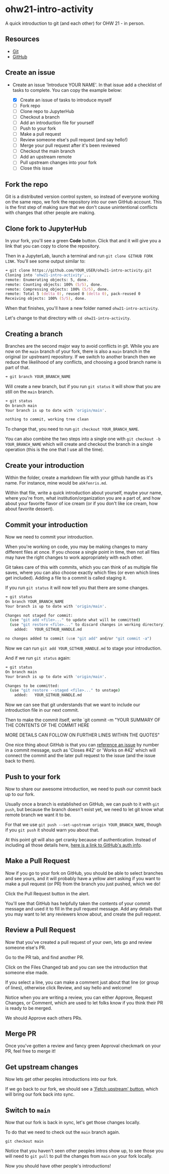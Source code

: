 # ohw21-intro-activity

A quick introduction to git (and each other) for OHW 21 - in person.

## Resources

-   [Git](https://oceanhackweek.github.io/ohw-resources/prep/git/)
-   [GitHub](https://oceanhackweek.github.io/ohw-resources/prep/github/)

## Create an issue

-   Create an issue 'Introduce YOUR NAME'. In that issue add a checklist of tasks to complete. You can copy the example below:


    - [x] Create an issue of tasks to introduce myself
    - [ ] Fork repo
    - [ ] Clone repo to JupyterHub
    - [ ] Checkout a branch
    - [ ] Add an introduction file for yourself
    - [ ] Push to your fork
    - [ ] Make a pull request
    - [ ] Review someone else's pull request (and say hello!)
    - [ ] Merge your pull request after it's been reviewed
    - [ ] Checkout the main branch
    - [ ] Add an upstream remote
    - [ ] Pull upstream changes into your fork
    - [ ] Close this issue

## Fork the repo

Git is a distributed version control system, so instead of everyone working on the same repo, we fork the repository into our own GitHub account. 
This is the first step of making sure that we don't cause unintentional conflicts with changes that other people are making.

## Clone fork to JupyterHub

In your fork, you'll see a green **Code** button. Click that and it will give you a link that you can copy to clone the repository.

Then in a JupyterLab, launch a terminal and run `git clone GITHUB FORK LINK`. You'll see some output similar to:

```zsh
➜ git clone https://github.com/YOUR_USER/ohw21-intro-activity.git
Cloning into 'ohw21-intro-activity'...
remote: Enumerating objects: 5, done.
remote: Counting objects: 100% (5/5), done.
remote: Compressing objects: 100% (5/5), done.
remote: Total 5 (delta 0), reused 0 (delta 0), pack-reused 0
Receiving objects: 100% (5/5), done.
```

When that finishes, you'll have a new folder named `ohw21-intro-activity`.

Let's change to that directory with `cd ohw21-intro-activity`.

## Creating a branch

Branches are the second major way to avoid conflicts in git. While you are now on the `main` branch of your fork, there is also a `main` branch in the original (or upstream) repository.
If we switch to another branch then we reduce the likelihood of any conflicts, and choosing a good branch name is part of that.

```zsh
➜ git branch YOUR_BRANCH_NAME
```

Will create a new branch, but if you run `git status` it will show that you are still on the `main` branch.

```zsh
➜ git status
On branch main
Your branch is up to date with 'origin/main'.

nothing to commit, working tree clean
```

To change that, you need to run `git checkout YOUR_BRANCH_NAME`.

You can also combine the two steps into a single one with `git checkout -b YOUR_BRANCH_NAME` which will create and checkout the branch in a single operation (this is the one that I use all the time).

## Create your introduction

Within the folder, create a markdown file with your github handle as it's name. For instance, mine would be `abkfenris.md`.

Within that file, write a quick introduction about yourself, maybe your name, where you're from, what institution/organization you are a part of, and how about your favorite flavor of ice cream (or if you don't like ice cream, how about favorite dessert).

## Commit your introduction

Now we need to commit your introduction.

When you're working on code, you may be making changes to many different files at once.
If you choose a single point in time, then not all files may have the right changes to work appropriately with each other.

Git takes care of this with commits, which you can think of as multiple file saves, where you can also choose exactly which files (or even which lines get included).
Adding a file to a commit is called staging it.

If you run `git status` it will now tell you that there are some changes.

```zsh
➜ git status
On branch YOUR_BRANCH_NAME
Your branch is up to date with 'origin/main'.

Changes not staged for commit:
  (use "git add <file>..." to update what will be committed)
  (use "git restore <file>..." to discard changes in working directory)
	added:   YOUR_GITHUB_HANDLE.md

no changes added to commit (use "git add" and/or "git commit -a")
```

Now we can run `git add YOUR_GITHUB_HANDLE.md` to stage your introduction.

And if we run `git status` again:

```zsh
➜ git status
On branch main
Your branch is up to date with 'origin/main'.

Changes to be committed:
  (use "git restore --staged <file>..." to unstage)
	added:   YOUR_GITHUB_HANDLE.md
```

Now we can see that git understands that we want to include our introduction file in our next commit.

Then to make the commit itself, write \`git commit -m "YOUR SUMMARY OF THE CONTENTS OF THE COMMIT HERE

MORE DETAILS CAN FOLLOW ON FURTHER LINES WITHIN THE QUOTES"

One nice thing about GitHub is that you can [reference an issue](https://docs.github.com/en/issues/tracking-your-work-with-issues/linking-a-pull-request-to-an-issue#linking-a-pull-request-to-an-issue-using-a-keyword) by number in a commit message, such as 'Closes #42' or 'Works on #42' which will connect the commit and the later pull request to the issue (and the issue back to them).

## Push to your fork

Now to share our awesome introduction, we need to push our commit back up to our fork.

Usually once a branch is established on GitHub, we can push to it with `git push`, but because the branch doesn't exist yet, we need to let git know what remote branch we want it to be.

For that we use `git push --set-upstream origin YOUR_BRANCH_NAME`, though if you `git push` it should warn you about that.

At this point git will also get cranky because of authentication.
Instead of including all those details here, [here is a link to GitHub's auth info](https://docs.github.com/en/get-started/quickstart/set-up-git).

## Make a Pull Request

Now if you go to your fork on GitHub, you should be able to select branches and see yours, and it will probably have a yellow alert asking if you want to make a pull request (or PR) from the branch you just pushed, which we do!

Click the Pull Request button in the alert.

You'll see that GitHub has helpfully taken the contents of your commit message and used it to fill in the pull request message.
Add any details that you may want to let any reviewers know about, and create the pull request.

## Review a Pull Request

Now that you've created a pull request of your own, lets go and review someone else's PR.

Go to the PR tab, and find another PR.

Click on the Files Changed tab and you can see the introduction that someone else made.

If you select a line, you can make a comment just about that line (or group of lines), otherwise click Review, and say hello and welcome!

Notice when you are writing a review, you can either Approve, Request Changes, or Comment, which are used to let folks know if you think their PR is ready to be merged.

We should Approve each others PRs.

## Merge PR

Once you've gotten a review and fancy green Approval checkmark on your PR, feel free to merge it!

## Get upstream changes

Now lets get other peoples introductions into our fork.

If we go back to our fork, we should see a ['Fetch upstream' button](https://github.blog/changelog/2021-05-06-sync-an-out-of-date-branch-of-a-fork-from-the-web/), which will bring our fork back into sync.

## Switch to `main`

Now that our fork is back in sync, let's get those changes locally.

To do that we need to check out the `main` branch again.

`git checkout main`

Notice that you haven't seen other peoples intros show up, to see those you will need to `git pull` to pull the changes from `main` on your fork locally.

Now you should have other people's introductions!
